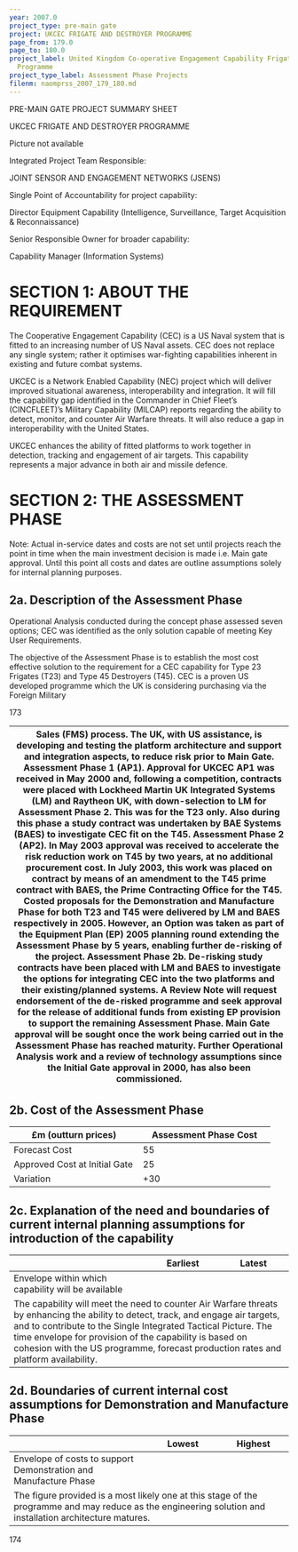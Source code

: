 ```yaml
---
year: 2007.0
project_type: pre-main gate
project: UKCEC FRIGATE AND DESTROYER PROGRAMME
page_from: 179.0
page_to: 180.0
project_label: United Kingdom Co-operative Engagement Capability Frigate  and Destroyers
  Programme
project_type_label: Assessment Phase Projects
filenm: naomprss_2007_179_180.md
---
```

PRE-MAIN GATE PROJECT SUMMARY SHEET

UKCEC FRIGATE AND DESTROYER PROGRAMME

Picture not available

Integrated Project Team Responsible:

JOINT SENSOR AND ENGAGEMENT NETWORKS (JSENS)

Single Point of Accountability for project capability:

Director Equipment Capability (Intelligence, Surveillance, Target Acquisition & Reconnaissance)

Senior Responsible Owner for broader capability:

Capability Manager (Information Systems)

# SECTION 1: ABOUT THE REQUIREMENT

The Cooperative Engagement Capability (CEC) is a US Naval system that is fitted to an increasing number of US Naval assets. CEC does not replace any single system; rather it optimises war-fighting capabilities inherent in existing and future combat systems.

UKCEC is a Network Enabled Capability (NEC) project which will deliver improved situational awareness, interoperability and integration. It will fill the capability gap identified in the Commander in Chief Fleet’s (CINCFLEET)’s Military Capability (MILCAP) reports regarding the ability to detect, monitor, and counter Air Warfare threats. It will also reduce a gap in interoperability with the United States.

UKCEC enhances the ability of fitted platforms to work together in detection, tracking and engagement of air targets. This capability represents a major advance in both air and missile defence.

# SECTION 2: THE ASSESSMENT PHASE

Note: Actual in-service dates and costs are not set until projects reach the point in time when the main investment decision is made i.e. Main gate approval. Until this point all costs and dates are outline assumptions solely for internal planning purposes.

## 2a. Description of the Assessment Phase

Operational Analysis conducted during the concept phase assessed seven options; CEC was identified as the only solution capable of meeting Key User Requirements.

The objective of the Assessment Phase is to establish the most cost effective solution to the requirement for a CEC capability for Type 23 Frigates (T23) and Type 45 Destroyers (T45). CEC is a proven US developed programme which the UK is considering purchasing via the Foreign Military

173

<table>
<colgroup>
<col style="width: 100%" />
</colgroup>
<thead>
<tr>
<th rowspan="4">Sales (FMS) process. The UK, with US assistance, is developing and testing the platform architecture and support and integration aspects, to reduce risk prior to Main Gate. Assessment Phase 1 (AP1). Approval for UKCEC AP1 was received in May 2000 and, following a competition, contracts were placed with Lockheed Martin UK Integrated Systems (LM) and Raytheon UK, with down-selection to LM for Assessment Phase 2. This was for the T23 only. Also during this phase a study contract was undertaken by BAE Systems (BAES) to investigate CEC fit on the T45. Assessment Phase 2 (AP2). In May 2003 approval was received to accelerate the risk reduction work on T45 by two years, at no additional procurement cost. In July 2003, this work was placed on contract by means of an amendment to the T45 prime contract with BAES, the Prime Contracting Office for the T45. Costed proposals for the Demonstration and Manufacture Phase for both T23 and T45 were delivered by LM and BAES respectively in 2005. However, an Option was taken as part of the Equipment Plan (EP) 2005 planning round extending the Assessment Phase by 5 years, enabling further de-risking of the project. Assessment Phase 2b. De-risking study contracts have been placed with LM and BAES to investigate the options for integrating CEC into the two platforms and their existing/planned systems. A Review Note will request endorsement of the de-risked programme and seek approval for the release of additional funds from existing EP provision to support the remaining Assessment Phase. Main Gate approval will be sought once the work being carried out in the Assessment Phase has reached maturity. Further Operational Analysis work and a review of technology assumptions since the Initial Gate approval in 2000, has also been commissioned.</th>
</tr>
<tr>
</tr>
<tr>
</tr>
<tr>
</tr>
</thead>
<tbody>
</tbody>
</table>

## 2b. Cost of the Assessment Phase

<table>
<colgroup>
<col style="width: 49%" />
<col style="width: 50%" />
</colgroup>
<thead>
<tr>
<th>
£m (outturn prices)
</th>
<th>
Assessment Phase Cost
</th>
</tr>
</thead>
<tbody>
<tr>
<td>Forecast Cost</td>
<td>
55
</td>
</tr>
<tr>
<td>Approved Cost at Initial Gate</td>
<td>
25
</td>
</tr>
<tr>
<td>Variation</td>
<td>
+30
</td>
</tr>
</tbody>
</table>

## 2c. Explanation of the need and boundaries of current internal planning assumptions for introduction of the capability

<table>
<colgroup>
<col style="width: 49%" />
<col style="width: 25%" />
<col style="width: 25%" />
</colgroup>
<thead>
<tr>
<th></th>
<th>
Earliest
</th>
<th>
Latest
</th>
</tr>
</thead>
<tbody>
<tr>
<td>Envelope within which capability will be available</td>
<td>

</td>
<td>

</td>
</tr>
<tr>
<td colspan="3">The capability will meet the need to counter Air Warfare threats by enhancing the ability to detect, track, and engage air targets, and to contribute to the Single Integrated Tactical Picture. The time envelope for provision of the capability is based on cohesion with the US programme, forecast production rates and platform availability.</td>
</tr>
</tbody>
</table>

## 2d. Boundaries of current internal cost assumptions for Demonstration and Manufacture Phase

<table>
<colgroup>
<col style="width: 49%" />
<col style="width: 25%" />
<col style="width: 25%" />
</colgroup>
<thead>
<tr>
<th></th>
<th>
Lowest
</th>
<th>
Highest
</th>
</tr>
</thead>
<tbody>
<tr>
<td>Envelope of costs to support Demonstration and Manufacture Phase</td>
<td>

</td>
<td>

</td>
</tr>
<tr>
<td colspan="3">The figure provided is a most likely one at this stage of the programme and may reduce as the engineering solution and installation architecture matures.</td>
</tr>
</tbody>
</table>

174
